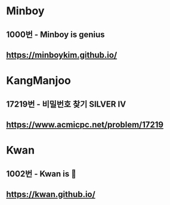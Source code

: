 # Minboy
## 1000번 - Minboy is genius
## https://minboykim.github.io/

# KangManjoo
## 17219번 - 비밀번호 찾기 SILVER IV
## https://www.acmicpc.net/problem/17219

# Kwan
## 1002번 - Kwan is 🦷
## https://kwan.github.io/
